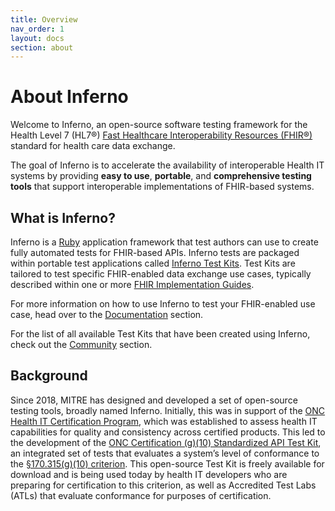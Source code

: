 ```yaml
---
title: Overview
nav_order: 1
layout: docs
section: about
---
```

# About Inferno

Welcome to Inferno, an open-source software testing framework for the Health
Level 7 (HL7®) [Fast Healthcare Interoperability Resources
(FHIR®)](https://www.hl7.org/fhir/) standard for health care data exchange.

The goal of Inferno is to accelerate the availability of interoperable Health IT
systems by providing **easy to use**, **portable**, and **comprehensive testing
tools** that support interoperable implementations of FHIR-based systems.

## What is Inferno?

Inferno is a [Ruby](https://www.ruby-lang.org) application framework that test
authors can use to create fully automated tests for FHIR-based APIs. Inferno
tests are packaged within portable test applications called [Inferno Test
Kits](/docs/concepts.html#inferno-test-kit). Test Kits are tailored to test specific FHIR-enabled
data exchange use cases, typically described within one or more [FHIR
Implementation Guides](https://fhir.org/guides/registry/).

For more information on how to use Inferno to test your FHIR-enabled use case,
head over to the [Documentation](/docs) section.

For the list of all available Test Kits that have been created using Inferno,
check out the [Community](/community/) section.

## Background

Since 2018, MITRE has designed and developed a set of open-source testing tools,
broadly named Inferno. Initially, this was in support of the [ONC Health IT
Certification Program](https://www.healthit.gov/topic/certification-ehrs/about-onc-health-it-certification-program), which was established to assess health IT capabilities
for quality and consistency across certified products. This led to the
development of the [ONC Certification (g)(10) Standardized API Test Kit](https://github.com/onc-healthit/onc-certification-g10-test-kit), an
integrated set of tests that evaluates a system’s level of conformance to the
[§170.315(g)(10) criterion](https://www.healthit.gov/test-method/standardized-api-patient-and-population-services). This open-source Test Kit is freely available for
download and is being used today by health IT developers who are preparing for
certification to this criterion, as well as Accredited Test Labs (ATLs) that
evaluate conformance for purposes of certification.